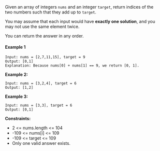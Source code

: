 Given an array of integers `nums` and an integer `target`, return indices of the two numbers such that they add up to `target`.

You may assume that each input would have **exactly one solution**, and you may not use the same element twice.

You can return the answer in any order.

#### Example 1

``` 
Input: nums = [2,7,11,15], target = 9
Output: [0,1]
Explanation: Because nums[0] + nums[1] == 9, we return [0, 1].
```

**Example 2:**

```
Input: nums = [3,2,4], target = 6
Output: [1,2]
```


**Example 3:**

```
Input: nums = [3,3], target = 6
Output: [0,1]
```
 
**Constraints:**

- 2 <= nums.length <= 104
- -109 <= nums[i] <= 109
- -109 <= target <= 109
- Only one valid answer exists.
 
